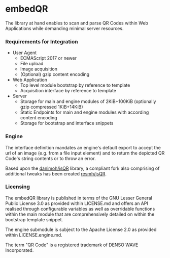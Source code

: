 # embedQR

The library at hand enables to scan and parse QR Codes within Web Applications while demanding minimal server resources.

### Requirements for Integration

- User Agent
  - ECMAScript 2017 or newer
  - File upload
  - Image acquisition
  - (Optional) gzip content encoding
- Web Application
  - Top level module bootstrap by reference to template
  - Acquisition interface by reference to template
- Server
  - Storage for main and engine modules of 2KiB+100KiB (optionally gzip compressed 1KiB+14KiB)
  - Static Endpoints for main and engine modules with according content encoding
  - Storage for bootstrap and interface snippets


### Engine

The interface definition mandates an engine's default export to accept the url of an image (e.g. from a file input element) and to return the depicted QR Code's string contents or to throw an error.

Based upon the [danimoh/jsQR](https://github.com/danimoh/jsQR) library, a compliant fork also comprising of additional tweaks has been created [resmh/jsQR](https://github.com/resmh/jsQR).

### Licensing

The embedQR library is published in terms of the GNU Lesser General Public License 3.0 as provided within LICENSE.md and offers an API realised through configurable variables as well as overridable functions within the main module that are comprehensively detailed on within the bootstrap template snippet.

The engine submodule is subject to the Apache License 2.0 as provided within LICENSE.engine.md.

The term "QR Code" is a registered trademark of DENSO WAVE Incorporated. 

 
